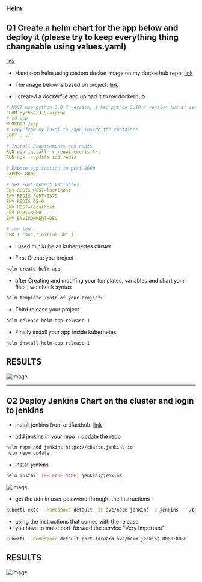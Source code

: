 ### Helm

## Q1 Create a helm chart for the app below and deploy it (please try to keep everything thing changeable using values.yaml)
[link](https://github.com/tradebyte/DevOps-Challenge)


* Hands-on helm using custom docker image on my dockerhub repo:
    [link](https://hub.docker.com/repository/docker/rizk95/helmapp)
    

* The image below is based on project: [link](https://github.com/tradebyte/DevOps-Challenge)

* i created a dockerfile and upload it to my dockerhub
```yaml
# MUST use python 3.9.X version, i had python 3.10.4 version but it seem there are problems with the application and this version
FROM python:3.9-alpine
# cd app
WORKDIR /app
# Copy from my local to /app inside the container
COPY . ./

# Install Requirements and redis 
RUN pip install -r requirements.txt
RUN apk --update add redis

# Expose appliaction in port 8000
EXPOSE 8000

# Set Environment Variables 
ENV REDIS_HOST=localhost
ENV REDIS_PORT=6379
ENV REDIS_DB=0
ENV HOST=localhost
ENV PORT=8000
ENV ENVIRONMENT=DEV

# run the 
CMD [ "sh","initial.sh" ]
```
 
* i used minikube as kubernertes cluster
 - First Create you project 
```bash
helm create helm-app
```
 - after Creating and modifing your templates, variables and chart yaml files , we check syntax
```bash
helm template <path-of-your-project>
```

 - Third release your project 
```bash
helm release helm-app-release-1
```

 - Finally install your app inside kubernetes
```bash
helm install helm-app-release-1
```

## RESULTS
![image](https://user-images.githubusercontent.com/30655799/180666959-db752146-eab6-4c6b-ad67-28cae6cee8bb.png)

---------------------------------------------------------------------------------------------------------------------------------------------

## Q2 Deploy Jenkins Chart on the cluster and login to jenkins


 -  install jenkins from artifacthub: [link](https://artifacthub.io/packages/helm/jenkinsci/jenkins)
     

* add jenkins in your repo + update the repo 
```bash
helm repo add jenkins https://charts.jenkins.io
helm repo update
```
* install jenkins 
```bash
helm install [RELEASE_NAME] jenkins/jenkins
```
![image](https://user-images.githubusercontent.com/30655799/180669100-e4be7f0b-5912-4742-a3e9-977fd52280a5.png)

* get the admin user password throught the instructions
```bash
kubectl exec --namespace default -it svc/helm-jenkins -c jenkins -- /bin/cat /run/secrets/additional/chart-admin-password && ech
```
* using the instructions that comes with the release
 * you have to make port-forward the service "Very Important"
 
```bash
kubectl --namespace default port-forward svc/helm-jenkins 8080:8080
```
## RESULTS
![image](https://user-images.githubusercontent.com/30655799/180669210-1b1111c0-5234-42cd-98d6-06d35c4df04d.png)

 

